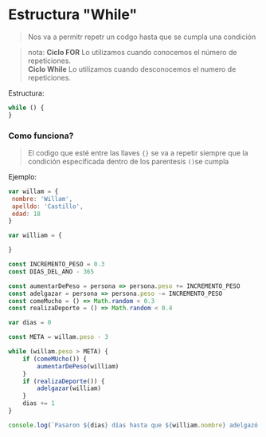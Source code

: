 # Estructura "While"

> Nos va a permitr repetr un codgo hasta que se cumpla una condición 

>nota: 
>**Ciclo FOR** Lo utilizamos cuando conocemos el número de repeticiones.  
**Ciclo While** Lo utilizamos cuando desconocemos el numero de repeticiones.

Estructura:
```js
while () {
}
```

### Como funciona?
> El codigo que esté entre las llaves ```{}``` se va a repetir siempre que la condición especificada dentro de los parentesís ```()```se cumpla

Ejemplo:
```js
var willam = {
 nombre: 'Willam',
 apelldo: 'Castillo',
 edad: 18
}

var william = {

}

const INCREMENTO_PESO = 0.3
const DIAS_DEL_ANO - 365

const aumentarDePeso = persona => persona.peso += INCREMENTO_PESO
const adelgazar = persona => persona.peso -= INCREMENTO_PESO
const comeMucho = () => Math.random < 0.3
const realizaDeporte = () => Math.random < 0.4

var dias = 0

const META = willam.peso - 3

while (willam.peso > META) {
	if (comeMUcho()) {
		aumentarDePeso(william)
	}
	if (realizaDeporte()) {
		adelgazar(william)
	}
	dias += 1
}

console.log(`Pasaron ${dias} días hasta que ${william.nombre} adelgazó 3kg`)
```